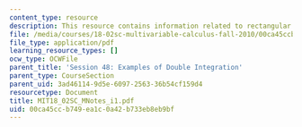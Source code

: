 ```yaml
---
content_type: resource
description: This resource contains information related to rectangular coordinates.
file: /media/courses/18-02sc-multivariable-calculus-fall-2010/00ca45ccb749ea1c0a42b733eb8eb9bf_MIT18_02SC_MNotes_i1.pdf
file_type: application/pdf
learning_resource_types: []
ocw_type: OCWFile
parent_title: 'Session 48: Examples of Double Integration'
parent_type: CourseSection
parent_uid: 3ad46114-9d5e-6097-2563-36b54cf159d4
resourcetype: Document
title: MIT18_02SC_MNotes_i1.pdf
uid: 00ca45cc-b749-ea1c-0a42-b733eb8eb9bf
---
```

